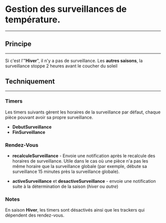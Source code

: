 # Gestion des surveillances de température.
---

## Principe
---

Si c'est l'"**Hiver**", il n'y a pas de surveillance.
Les **autres saisons**, la surveillance stoppe 2 heures avant le coucher du soleil

## Techniquement
---

### Timers

Les timers suivants gèrent les horaires de la surveillance par défaut, chaque pièce pouvant avoir sa propre surveillance.

* **DebutSurveillance**
* **FinSurveillance**

### Rendez-Vous

* **recalculeSurveillance** - Envoie une notification après le recalcule des horaires de surveillance. Utile dans le cas où une pièce n'a pas les même horaire que la surveillance globale (par exemple, débute sa surveillance 15 minutes près la surveillance globale).

* **activeSurveillance** et **desactiveSurveillance** - envoie une notification suite à la détermination de la saison (*hiver* ou *autre*)

### Notes

En saison **Hiver**, les timers sont désactivés ainsi que les trackers qui dépendent des rendez-vous.
